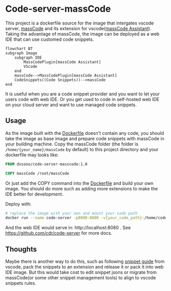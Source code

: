 # Code-server-massCode

This project is a dockerfile source for the image that intergates vscode server, [massCode](https://masscode.io/) and its extension for vscode([massCode Assistant](https://marketplace.visualstudio.com/items?itemName=AntonReshetov.masscode-assistant)). Taking the advantage of massCode, the image can be deployed as a web IDE that can use customed code snippets.

```mermaid
flowchart BT
subgraph Image
	subgraph IDE
		MassCodePlugin[massCode Assistant]
		VScode
	end
	massCode-->MassCodePlugin[massCode Assistant]
	CodeSnippets((Code Snippets))-->massCode
end
```

It is useful when you are a code snippet provider and you want to let your users code with web IDE. Or you get used to code in self-hosted web IDE on your cloud server and want to use managed code snippets.

## Usage

As the image built with the [Dockerfile](./Dockerfile) doesn't contain any code, you should take the image as base image and prepare 
code snippets with massCode in your building machine. Copy the massCode folder (the folder is `/home/{your_name}/massCode` by default) to this project directory and your dockerfile may looks like:

```dockerfile
FROM dxsooo/code-server-masscode:1.0

COPY massCode /root/massCode
```

Or just add the COPY command into the [Dockerfile](./Dockerfile) and build your own image. You should do more such as adding more extensions to make the IDE better for development.

Deploy with:

```bash
# replace the image with your own and mount your code path
docker run --name code-server -p8080:8080 -v{your_code_path}:/home/coder/projects -d dxsooo/code-server-masscode:1.0
```

And the web IDE would serve in: http://localhost:8080 . See https://github.com/cdr/code-server for more docs.

## Thoughts

Maybe there is another way to do this, such as following [snippet guide](https://code.visualstudio.com/api/language-extensions/snippet-guide) from vscode, pack the snippets to an extension and release it or pack it into web IDE image. But this would take cost to edit snippet jsons or migrate from massCode(or some other snippet management tools) to align to vscode snippets rules.